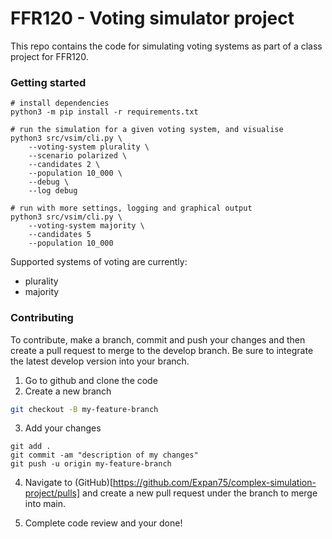 # FFR120 - Voting simulator project

This repo contains the code for simulating voting systems as part of a class project for FFR120.

### Getting started

```
# install dependencies
python3 -m pip install -r requirements.txt

# run the simulation for a given voting system, and visualise
python3 src/vsim/cli.py \
    --voting-system plurality \
    --scenario polarized \
    --candidates 2 \
    --population 10_000 \
    --debug \
    --log debug

# run with more settings, logging and graphical output
python3 src/vsim/cli.py \
    --voting-system majority \
    --candidates 5
    --population 10_000
```

Supported systems of voting are currently:

- plurality
- majority

### Contributing

To contribute, make a branch, commit and push your changes and then create a pull request to merge to the develop branch. Be sure to integrate the latest develop version into your branch.

1. Go to github and clone the code
2. Create a new branch

```bash
git checkout -B my-feature-branch
```

3. Add your changes

```
git add .
git commit -am "description of my changes"
git push -u origin my-feature-branch
```

4. Navigate to (GitHub)[https://github.com/Expan75/complex-simulation-project/pulls] and create a new pull request under the branch to merge into main.

5. Complete code review and your done!
